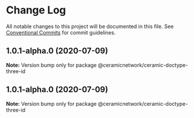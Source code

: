 # Change Log

All notable changes to this project will be documented in this file.
See [Conventional Commits](https://conventionalcommits.org) for commit guidelines.

## 1.0.1-alpha.0 (2020-07-09)

**Note:** Version bump only for package @ceramicnetwork/ceramic-doctype-three-id





## 1.0.1-alpha.0 (2020-07-09)

**Note:** Version bump only for package @ceramicnetwork/ceramic-doctype-three-id
